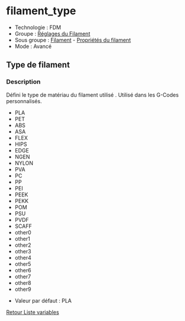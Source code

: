 # filament_type

* Technologie : FDM
* Groupe : [Réglages du Filament](../filament_settings/filament_settings.md)
* Sous groupe : [Filament](../filament_settings/filament_settings.md#filament) - [Propriétés du filament](../filament_settings/filament_settings.md#propriétés-du-filament)
* Mode : Avancé

## Type de filament

### Description

Défini le type de matériau du filament utilisé . Utilisé dans les G-Codes personnalisés.

 - PLA
 - PET
 - ABS
 - ASA
 - FLEX
 - HIPS
 - EDGE
 - NGEN
 - NYLON
 - PVA
 - PC
 - PP
 - PEI
 - PEEK
 - PEKK
 - POM
 - PSU
 - PVDF
 - SCAFF
 - other0
 - other1
 - other2
 - other3
 - other4
 - other5
 - other6
 - other7
 - other8
 - other9


* Valeur par défaut : PLA

[Retour Liste variables](variable_list.md)